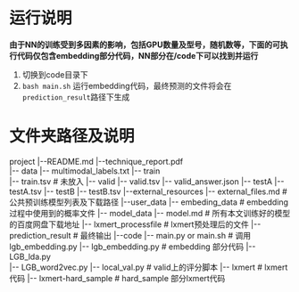 # 运行说明
**由于NN的训练受到多因素的影响，包括GPU数量及型号，随机数等，下面的可执行代码仅包含embedding部分代码，NN部分在/code下可以找到并运行**
1. 切换到code目录下
2. ```bash main.sh``` 运行embedding代码，最终预测的文件将会在```prediction_result```路径下生成


# 文件夹路径及说明
project
	|--README.md
	|--technique_report.pdf  
    |-- data
        |-- multimodal_labels.txt
        |-- train    
            |-- train.tsv               # 未放入
        |-- valid
            |-- valid.tsv
            |-- valid_answer.json
        |-- testA
            |-- testA.tsv
        |-- testB
            |-- testB.tsv
	|--external_resources
        |-- external_files.md           # 公共预训练模型列表及下载路径
	|--user_data
        |-- embeding_data               # embedding过程中使用到的概率文件
		|-- model_data
			|-- model.md                # 所有本文训练好的模型的百度网盘下载地址
        |-- lxmert_processfile          # lxmert预处理后的文件
	|--prediction_result                # 最终输出
	|--code
		|-- main.py or main.sh          # 调用 lgb_embedding.py 
        |-- lgb_embedding.py            # embedding 部分代码
        |-- LGB_lda.py                  
        |-- LGB_word2vec.py
        |-- local_val.py                # valid上的评分脚本
        |-- lxmert                      # lxmert 代码
        |-- lxmert-hard_sample          # hard_sample 部分lxmert代码